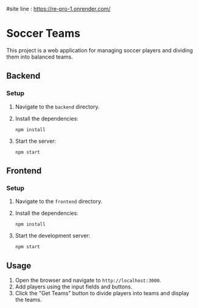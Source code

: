 
#site line : https://re-pro-1.onrender.com/

# Soccer Teams

This project is a web application for managing soccer players and dividing them into balanced teams.

## Backend

### Setup

1. Navigate to the `backend` directory.
2. Install the dependencies:

    ```
    npm install
    ```

3. Start the server:

    ```
    npm start
    ```

## Frontend

### Setup

1. Navigate to the `frontend` directory.
2. Install the dependencies:

    ```
    npm install
    ```

3. Start the development server:

    ```
    npm start
    ```

## Usage

1. Open the browser and navigate to `http://localhost:3000`.
2. Add players using the input fields and buttons.
3. Click the "Get Teams" button to divide players into teams and display the teams.
